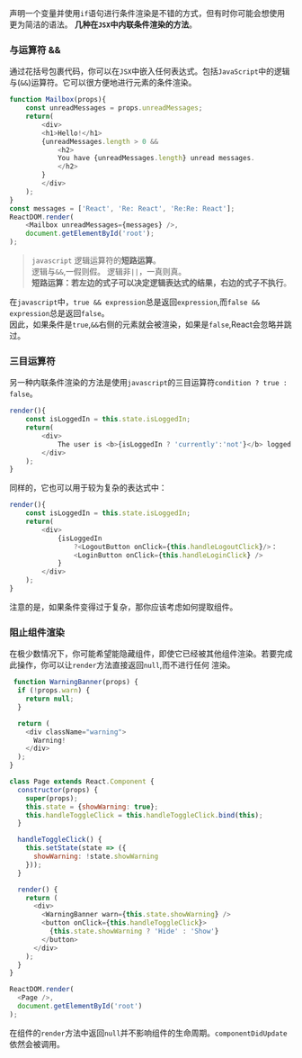声明一个变量并使用`if`语句进行条件渲染是不错的方式，但有时你可能会想使用更为简洁的语法。 **几种在`JSX`中内联条件渲染的方法**。   
### 与运算符 &&   
通过花括号包裹代码，你可以在`JSX`中嵌入任何表达式。包括`JavaScript`中的逻辑与(`&&`)运算符。它可以很方便地进行元素的条件渲染。  
```javascript
function Mailbox(props){
    const unreadMessages = props.unreadMessages;  
    return(
        <div>
        <h1>Hello!</h1>
        {unreadMessages.length > 0 &&
            <h2>
            You have {unreadMessages.length} unread messages.
            </h2>
        }
        </div>
    );
}
const messages = ['React', 'Re: React', 'Re:Re: React'];  
ReactDOM.render(
    <Mailbox unreadMessages={messages} />,
    document.getElementById('root');
);
```  
> `javascript` 逻辑运算符的**短路运算**。  
> 逻辑与`&&`,一假则假。 逻辑非`||`，一真则真。  
> **短路运算：若左边的式子可以决定逻辑表达式的结果，右边的式子不执行**。  

在`javascript`中，`true && expression`总是返回`expression`,而`false && expression`总是返回`false`。   
因此，如果条件是`true`,`&&`右侧的元素就会被渲染，如果是`false`,React会忽略并跳过。   

### 三目运算符   
另一种内联条件渲染的方法是使用`javascript`的三目运算符`condition ? true : false`。  
```javascript
render(){
    const isLoggedIn = this.state.isLoggedIn;   
    return(
        <div>
            The user is <b>{isLoggedIn ? 'currently':'not'}</b> logged in.
        </div>
    );
}
```
同样的，它也可以用于较为复杂的表达式中：  
```javascript
render(){
    const isLoggedIn = this.state.isLoggedIn;   
    return(
        <div>
            {isLoggedIn
                ?<LogoutButton onClick={this.handleLogoutClick}/>：
                <LoginButton onClick={this.handleLoginClick} />
            }
        </div>
    );
}
```
注意的是，如果条件变得过于复杂，那你应该考虑如何提取组件。   

### 阻止组件渲染   
在极少数情况下，你可能希望能隐藏组件，即使它已经被其他组件渲染。若要完成此操作，你可以让`render`方法直接返回`null`,而不进行任何
渲染。
```javascript
 function WarningBanner(props) {
  if (!props.warn) {
    return null;
  }

  return (
    <div className="warning">
      Warning!
    </div>
  );
}

class Page extends React.Component {
  constructor(props) {
    super(props);
    this.state = {showWarning: true};
    this.handleToggleClick = this.handleToggleClick.bind(this);
  }

  handleToggleClick() {
    this.setState(state => ({
      showWarning: !state.showWarning
    }));
  }

  render() {
    return (
      <div>
        <WarningBanner warn={this.state.showWarning} />
        <button onClick={this.handleToggleClick}>
          {this.state.showWarning ? 'Hide' : 'Show'}
        </button>
      </div>
    );
  }
}

ReactDOM.render(
  <Page />,
  document.getElementById('root')
);
```  
在组件的`render`方法中返回`null`并不影响组件的生命周期。`componentDidUpdate`依然会被调用。   
